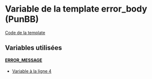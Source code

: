 # Variable de la template error_body (PunBB)
[Code de la template](../../punbb/error_body.md)
## Variables utilisées
#### [ERROR_MESSAGE](../ERROR_MESSAGE.md)
* [Variable à la ligne 4](../../punbb/error_body.tpl#L4)